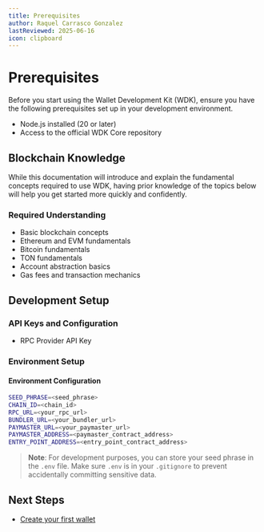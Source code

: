 ```yaml
---
title: Prerequisites
author: Raquel Carrasco Gonzalez
lastReviewed: 2025-06-16
icon: clipboard
---
```


# Prerequisites

Before you start using the Wallet Development Kit (WDK), ensure you have the following prerequisites set up in your development environment.

- Node.js installed (20 or later)
- Access to the official WDK Core repository


## Blockchain Knowledge

While this documentation will introduce and explain the fundamental concepts required to use WDK, having prior knowledge of the topics below will help you get started more quickly and confidently.

### Required Understanding

- Basic blockchain concepts
- Ethereum and EVM fundamentals
- Bitcoin fundamentals
- TON fundamentals
- Account abstraction basics
- Gas fees and transaction mechanics

## Development Setup

### API Keys and Configuration

- RPC Provider API Key

### Environment Setup

#### Environment Configuration

```bash
SEED_PHRASE=<seed_phrase>
CHAIN_ID=<chain_id>
RPC_URL=<your_rpc_url>
BUNDLER_URL=<your_bundler_url>
PAYMASTER_URL=<your_paymaster_url>
PAYMASTER_ADDRESS=<paymaster_contract_address>
ENTRY_POINT_ADDRESS=<entry_point_contract_address>
```

> **Note**: For development purposes, you can store your seed phrase in the `.env` file. Make sure `.env` is in your `.gitignore` to prevent accidentally committing sensitive data.



## Next Steps

* [Create your first wallet](2-getting-started/quick-start.md)
